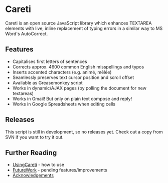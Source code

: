 # Careti #

Careti is an open source JavaScript library which enhances TEXTAREA elements with live, inline replacement of typing errors in a similar way to MS Word's AutoCorrect.

## Features ##

  * Capitalises first letters of sentences
  * Corrects approx. 4600 common English misspellings and typos
  * Inserts accented characters (e.g. animé, mêlée)
  * Seamlessly preserves text cursor position and scroll offset
  * Available as Greasemonkey script
  * Works in dynamic/AJAX pages (by polling the document for new textareas)
  * Works in Gmail! But only on plain text compose and reply!
  * Works in Google Spreadsheets when editing cells

## Releases ##

This script is still in development, so no releases yet. Check out a copy from SVN if you want to try it out.


## Further Reading ##

  * [UsingCareti](UsingCareti.md) - how to use
  * [FutureWork](FutureWork.md) - pending features/improvements
  * [Acknowledgements](Acknowledgements.md)

